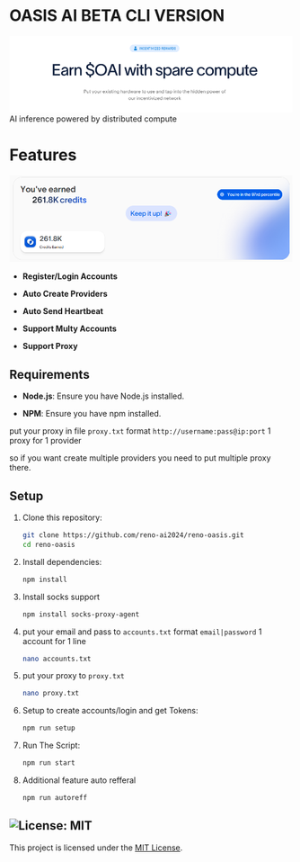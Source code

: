 # OASIS AI BETA CLI VERSION

![banner](image-1.png)
AI inference powered by distributed compute

# Features

![Banner](image.png)

- **Register/Login Accounts**

- **Auto Create Providers**

- **Auto Send Heartbeat**

- **Support Multy Accounts**

- **Support Proxy**

## Requirements

- **Node.js**: Ensure you have Node.js installed.

- **NPM**: Ensure you have npm installed.

put your proxy in file `proxy.txt` format `http://username:pass@ip:port` 1 proxy for 1 provider

so if you want create multiple providers you need to put multiple proxy there.

## Setup

1. Clone this repository:

   ```bash
   git clone https://github.com/reno-ai2024/reno-oasis.git
   cd reno-oasis
   ```

2. Install dependencies:

   ```bash
   npm install
   ```
   
3. Install socks support
   ```bash
   npm install socks-proxy-agent
   ```

4. put your email and pass to `accounts.txt` format `email|password` 1 account for 1 line

   ```bash
   nano accounts.txt
   ```

5. put your proxy to `proxy.txt`

   ```bash
   nano proxy.txt
   ```

6. Setup to create accounts/login and get Tokens:

   ```bash
   npm run setup
   ```

6. Run The Script:

   ```bash
   npm run start
   ```

7. Additional feature auto refferal
   ```bash
   npm run autoreff
   ```

## ![License: MIT](https://img.shields.io/badge/License-MIT-yellow.svg)

This project is licensed under the [MIT License](LICENSE).
